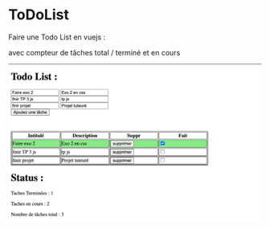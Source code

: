 # ToDoList

Faire une Todo List en vuejs : 

avec compteur de tâches total / terminé et en cours

<img src="imgExemple/todoList.png">

